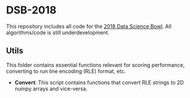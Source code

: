 # DSB-2018

This repository includes all code for the [2018 Data Science Bowl](https://www.kaggle.com/c/data-science-bowl-2018). All algorithms/code is still underdevelopment.

## Utils
This folder contains essential functions relevant for scoring performance, converting to run line encoding (RLE) format, etc.
* **Convert**: This script contains functions that convert RLE strings to 2D numpy arrays and vice-versa.